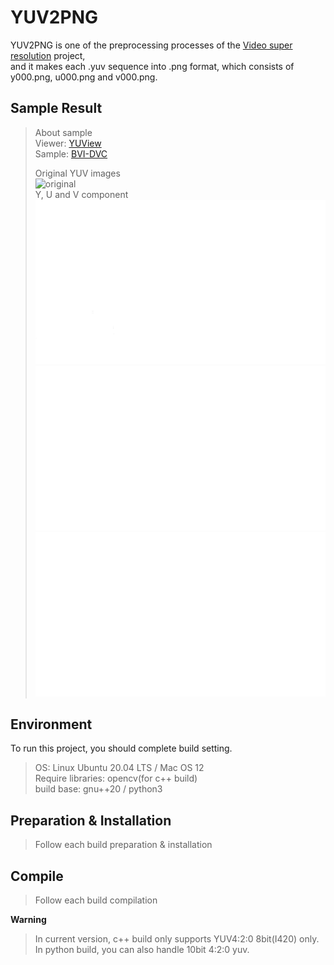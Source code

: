 # YUV2PNG 
YUV2PNG is one of the preprocessing processes of the [ Video super resolution](https://github.com/Hyunmin-jasper-Cho/YU-VSR) project,  
and it makes each .yuv sequence into .png format, which consists of y000.png, u000.png and v000.png.  

## Sample Result
> About sample  
> Viewer: [YUView](https://github.com/IENT/YUView)  
> Sample: [BVI-DVC](https://research-information.bris.ac.uk/en/datasets/bvi-dvc)  
>  
> Original YUV images  
![original](./figures/original.png)  
> Y, U and V component  
![Y](./figures/Y.png)  
![U](./figures/U.png)  
![V](./figures/V.png)  


## Environment 
To run this project, you should complete build setting. 
> OS: Linux Ubuntu 20.04 LTS / Mac OS 12  
> Require libraries: opencv(for c++ build)  
> build base: gnu++20 / python3  

## Preparation & Installation
> Follow each build preparation & installation

## Compile
> Follow each build compilation 
  
  
**Warning**
> In current version, c++ build only supports YUV4:2:0 8bit(I420) only.  
> In python build, you can also handle 10bit 4:2:0 yuv.
